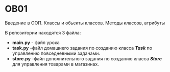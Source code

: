 # OB01
 Введение в ООП. Классы и обьекты классов. Методы классов, атрибуты


В репозитории находятся 3 файла:

- **main.py** - файл урока
- **task.py** -файл домашнего задания по созданию класса 
***Task*** по управлению повседневными задачами.
- **store.py** -файл дополнительного задания 
по созданию класса ***Store*** для управления 
товарами в магазинах.
